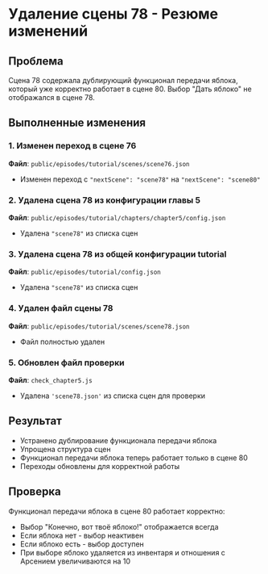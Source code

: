 # Удаление сцены 78 - Резюме изменений

## Проблема
Сцена 78 содержала дублирующий функционал передачи яблока, который уже корректно работает в сцене 80. Выбор "Дать яблоко" не отображался в сцене 78.

## Выполненные изменения

### 1. Изменен переход в сцене 76
**Файл**: `public/episodes/tutorial/scenes/scene76.json`
- Изменен переход с `"nextScene": "scene78"` на `"nextScene": "scene80"`

### 2. Удалена сцена 78 из конфигурации главы 5
**Файл**: `public/episodes/tutorial/chapters/chapter5/config.json`
- Удалена `"scene78"` из списка сцен

### 3. Удалена сцена 78 из общей конфигурации tutorial
**Файл**: `public/episodes/tutorial/config.json`
- Удалена `"scene78"` из списка сцен

### 4. Удален файл сцены 78
**Файл**: `public/episodes/tutorial/scenes/scene78.json`
- Файл полностью удален

### 5. Обновлен файл проверки
**Файл**: `check_chapter5.js`
- Удалена `'scene78.json'` из списка сцен для проверки

## Результат
- Устранено дублирование функционала передачи яблока
- Упрощена структура сцен
- Функционал передачи яблока теперь работает только в сцене 80
- Переходы обновлены для корректной работы

## Проверка
Функционал передачи яблока в сцене 80 работает корректно:
- Выбор "Конечно, вот твоё яблоко!" отображается всегда
- Если яблока нет - выбор неактивен
- Если яблоко есть - выбор доступен
- При выборе яблоко удаляется из инвентаря и отношения с Арсением увеличиваются на 10 
